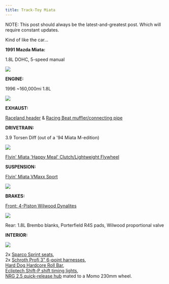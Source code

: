 ```yaml
---
title: Track-Toy Miata 
---
```


NOTE: This post should always be the latest-and-greatest post. Which will require constant updates.

Kind of like the car...

**1991 Mazda Miata:**

1.8L DOHC, 5-speed manual

<a href="https://i.imgur.com/vgd5tpC.png" data-fancybox><img src="https://i.imgur.com/vgd5tpC.png"/></a>

**ENGINE:**

1996 ~160,000mi 1.8L

<a href="https://i.imgur.com/PRvLL4k.jpg" data-fancybox><img src="https://i.imgur.com/PRvLL4k.jpg"/></a>

**EXHAUST:**

[Raceland header](https://raceland.com/product/mazda-miata-mx-5-na-1-8-exhaust-header/) & [Racing Beat muffler/connecting pipe](https://mossmiata.com/1990-1997-miata/exhaust/exhaust-systems-mufflers-pipes-tips/power-pulse-muffler-by-racing-beat)

**DRIVETRAIN:**

3.9 Torsen Diff (out of a '94 Miata M-edition)

<a href="https://i.imgur.com/jkvBCGR.jpg" data-fancybox><img src="https://i.imgur.com/jkvBCGR.jpg"/></a>

[Flyin' Miata 'Happy Meal' Clutch/Lightweight Flywheel](https://www.flyinmiata.com/fm-clutch-happy-meal-na-nb.html)

**SUSPENSION:**

[Flyin' Miata VMaxx Sport](https://www.flyinmiata.com/na6-fm-v-maxx-xxtreme-sport-stage-2-suspension-kit.html)

<a href="https://i.imgur.com/9P6Qk9M.jpg" data-fancybox><img src="https://i.imgur.com/9P6Qk9M.jpg"/></a>

**BRAKES:**

[Front: 4-Piston Wilwood Dynalites](https://fab9tuning.com/wilwood-dynalite-4-piston-brake-kit/)

<a href="https://i.imgur.com/GrDvkJe.jpg" data-fancybox><img src="https://i.imgur.com/GrDvkJe.jpg"/></a>

Rear: 1.8L Brembo blanks, Porterfield R4S pads, Wilwood proportional valve

**INTERIOR:**

<a href="https://i.imgur.com/VAxpRkN.jpg" data-fancybox><img src="https://i.imgur.com/VAxpRkN.jpg"/></a>

2x [Sparco Sprint seats](https://fab9tuning.com/sparco-sprint-fia-certified/),  
2x [Schroth Profi 3" 6-point harnesses](https://www.summitracing.com/parts/hsa-sr94540-0),  
[Hard Dog Hardcore Roll Bar](https://www.flyinmiata.com/1990-05-hard-dog-sport-5792.html),  
[Ecliptech Shift-P shift timing lights](https://www.flyinmiata.com/shift-p.html),  
[NRG 2.5 quick-release hub](https://www.amazon.com/NRG-Innovations-SRK-250BK-Release-Grooves/dp/B001AM1PHY) mated to a Momo 230mm wheel.
